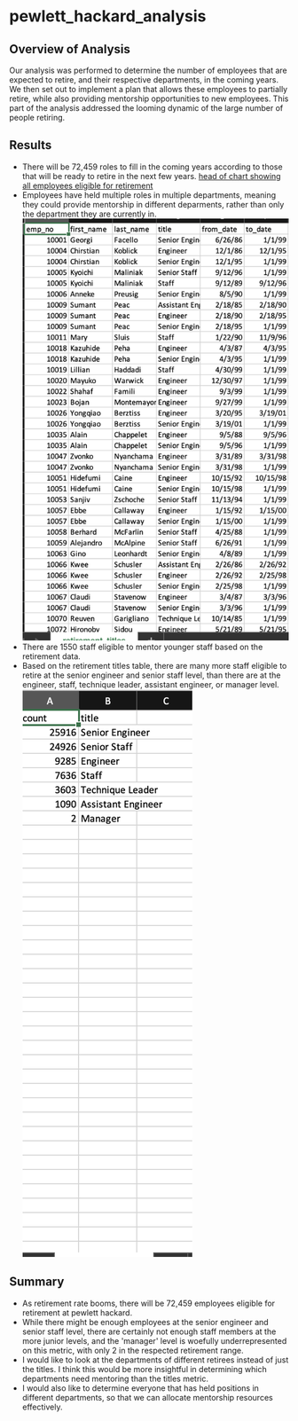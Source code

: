 # pewlett_hackard_analysis

## Overview of Analysis
Our analysis was performed to determine the number of employees that are expected to retire, and their respective departments, in the coming years. We then set out to implement a plan that allows these employees to partially retire, while also providing mentorship opportunities to new employees. This part of the analysis addressed the looming dynamic of the large number of people retiring.

## Results
- There will be 72,459 roles to fill in the coming years according to those that will be ready to retire in the next few years. 
[head of chart showing all employees eligible for retirement](https://github.com/lgconsult/pewlett_hackard_analysis/blob/main/unique_titles.png)
- Employees have held multiple roles in multiple departments, meaning they could provide mentorship in different deparments, rather than only the department they are currently in.
![Chart of different employee titles](https://github.com/lgconsult/pewlett_hackard_analysis/blob/main/retirement_titles.png)
- There are 1550 staff eligible to mentor younger staff based on the retirement data. 
- Based on the retirement titles table, there are many more staff eligible to retire at the senior engineer and senior staff level, than there are at the engineer, staff, technique leader, assistant engineer, or manager level.
![Retirement by title](https://github.com/lgconsult/pewlett_hackard_analysis/blob/main/unique_titles_retiring.png)

## Summary
- As retirement rate booms, there will be 72,459 employees eligible for retirement at pewlett hackard. 
- While there might be enough employees at the senior engineer and senior staff level, there are certainly not enough staff members at the more junior levels, and the 'manager' level is woefully underrepresented on this metric, with only 2 in the respected retirement range. 
- I would like to look at the departments of different retirees instead of just the titles. I think this would be more insightful in determining which departments need mentoring than the titles metric.
- I would also like to determine everyone that has held positions in different departments, so that we can allocate mentorship resources effectively. 
